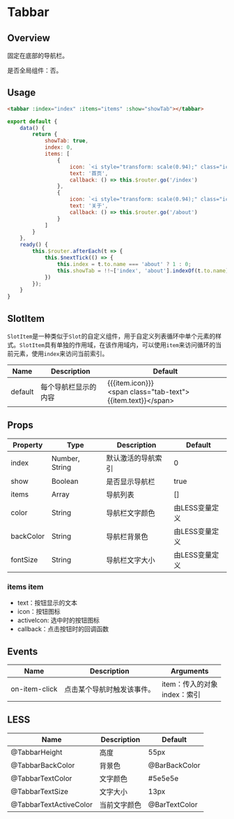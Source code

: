 # Tabbar

## Overview

固定在底部的导航栏。

是否全局组件：否。

## Usage

```html
<tabbar :index="index" :items="items" :show="showTab"></tabbar>
```

```javascript
export default {
    data() {
        return {
            showTab: true,
            index: 0,
            items: [
                {
                    icon: `<i style="transform: scale(0.94);" class="icono-home"></i>`,
                    text: '首页',
                    callback: () => this.$router.go('/index')
                },
                {
                    icon: `<i style="transform: scale(0.94);" class="icono-exclamationCircle"></i>`,
                    text: '关于',
                    callback: () => this.$router.go('/about')
                }
            ]
        }
    },
    ready() {
        this.$router.afterEach(t => {
            this.$nextTick(() => {
                this.index = t.to.name === 'about' ? 1 : 0;
                this.showTab = !!~['index', 'about'].indexOf(t.to.name);
            })
        });
    }
}
```

## SlotItem

`SlotItem`是一种类似于`Slot`的自定义组件，用于自定义列表循环中单个元素的样式。`SlotItem`具有单独的作用域，在该作用域内，可以使用`item`来访问循环的当前元素，使用`index`来访问当前索引。

| Name | Description | Default |
| ----- | ----- | ----- |
| default | 每个导航栏显示的内容 | {{{item.icon}}}<br>&lt;span class="tab-text"&gt;{{item.text}}&lt;/span&gt; |

## Props

| Property | Type | Description | Default |
| ----- | ----- | ----- | ----- |
| index | Number, String | 默认激活的导航索引 | 0 |
| show | Boolean | 是否显示导航栏 | true |
| items | Array | 导航列表 | [] |
| color | String | 导航栏文字颜色 | 由LESS变量定义 |
| backColor | String | 导航栏背景色 | 由LESS变量定义 |
| fontSize | String | 导航栏文字大小 | 由LESS变量定义 |

### items item

- text：按钮显示的文本
- icon：按钮图标
- activeIcon: 选中时的按钮图标
- callback：点击按钮时的回调函数

## Events

| Name | Description | Arguments |
| ----- | ----- | ----- |
| on-item-click | 点击某个导航时触发该事件。 | item：传入的对象<br>index：索引 |

## LESS

| Name | Description | Default |
| ----- | ----- | ----- |
| @TabbarHeight | 高度 | 55px |
| @TabbarBackColor | 背景色 | @BarBackColor |
| @TabbarTextColor | 文字颜色 | \#5e5e5e |
| @TabbarTextSize | 文字大小 | 13px |
| @TabbarTextActiveColor | 当前文字颜色 | @BarTextColor |